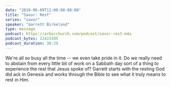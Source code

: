 ```yaml
---
date: "2019-06-09T11:00:00-08:00"
title: "Savor: Rest"
series: "savor"
speaker: "Garrett Birkeland"
type: message
podcast: https://arborchurch.com/podcast/savor-rest.m4a
podcast_bytes: 22423105
podcast_duration: 30:29
---
```


We're all so busy all the time -- we even take pride in it. Do we really need to abstain from every little bit of work
on a Sabbath day sort of a thing to experience the rest that Jesus spoke of? Garrett starts with the resting God did
ack in Genesis and works through the Bible to see what it truly means to rest in Him.

